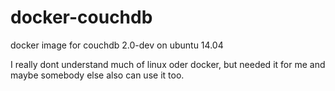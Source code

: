 # docker-couchdb
docker image for couchdb 2.0-dev on ubuntu 14.04

I really dont understand much of linux oder docker, but needed it for me and maybe somebody else also can use it too.
